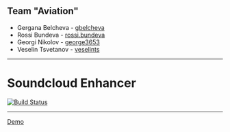 ## Team "Aviation"

- Gergana Belcheva - [gbelcheva](http://telerikacademy.com/Users/gbelcheva)
- Rossi Bundeva - [rossi.bundeva](http://telerikacademy.com/Users/rossi.bundeva)
- Georgi Nikolov - [george3653](http://telerikacademy.com/Users/george3653)
- Veselin Tsvetanov - [veselints](http://telerikacademy.com/Users/veselints)

*****************************************

# Soundcloud Enhancer 
[![Build Status](https://travis-ci.org/Team-Aviation/JS-Apps-Teamwork.svg?branch=master)](https://travis-ci.org/Team-Aviation/JS-Apps-Teamwork)

*****************************************

[Demo](https://rawgit.com/Team-Aviation/JS-Apps-Teamwork/master/SoundcloudEnhancer/index.html)


